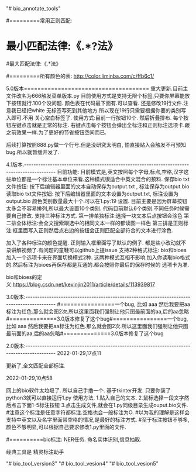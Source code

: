 "# bio_annotate_tools" 


#=========常用正则匹配:
# 最小匹配法律:《.*?法》
#最大匹配法律:《.*法》

#=========所有颜色的表:
http://color.liminba.com/c/ffb6c1/



5.0版本=====================================
重大更新.目前主文件改名为666触发菜单版本.py
目前使用方式是支持无限个标签,只要你屏幕能放下按钮就行.100个没问题. 颜色表在代码最下面有.可以查看.
还是修改19行文件.注意我已经把white 无标签写死到其他地方.所以现在19行只需要根据你要的类别写入即可.不用
关心空白标签了.
使用方式:目前一行按钮10个. 然后折叠排布.
        每个按钮左键点击就是正常的标注.
        右键点击每个按钮会弹出全标注和正则标注选项卡.跟之前效果一样.为了更好的节省按钮空间而已.

后续打算按照888.py做一个行号.但是没研究太明白, 怕直接贴入会触发不可预知bug.所以就暂缓开发了.








4.1版本.-------------------------------------------------------------------------------------------
目前功能:
目前模式是,英文按照每个字母,标点,空格,汉字这些单位都是一个标注基本单位来看.这种模式很适合中英文混合的预料.
保存bio txt文件按钮: 按下后编辑器里面的文本自动保存为output.txt  , 标注保存为output.bio
读取bio txt文件按钮: 按下后编辑器里面的文本设置为output.txt, 标注设置为output.bio
颜色类别数量最大十个.可以在1.py:19 设置. 目前主要是因为屏幕按钮太多会不容易排列,所以最大设置10个类别.
                                      代码目前默认6个类别.不同任务时候需要自己修改.
支持三种标注方式. 第一排单独标注:选择一块文本后点按钮会涂色
                第二排全体标注:会全文搜索跟选中的相同文本一样的都读图一样色
                第三排是正则标注:框里面写入正则然后点右边的按钮会正则匹配全部符合的文本进行涂色.

加入了各种标注的颜色提醒.
正则输入框里面写了默认的例子.
都是些小改动就不录讲解视频了.有问题的童鞋可以github上提issue
支持2种格式标注: bio和bioes 加入一个选项卡来在界面切换模式2种.
这两种模式互相不影响,加入你读取bio格式的.然后标注为bioes再保存都是互通的.都会按照你最后的保存时候的
    选项卡为准.


bio和bioes的定义:https://blog.csdn.net/kevinjin2011/article/details/113939817









3.0版本:-------------------------------------------------------------------------------------------
#================一个bug, 比如 aaa 然后我要把aa标注为红色.那么就会图2次.所以这里面我们强制让他只图最前面的aa,后的aa忽略#==============3.0版本修复了这个bug#================一个bug, 比如 aaa 然后我要把aa标注为红色.那么就会图2次.所以这里面我们强制让他只图最前面的aa,后的aa忽略#==============3.0版本修复了这个bug



2.0版本:-------------------------------------------------------------------------------------------
2022-01-29,17点11

更新了,全文匹配全部标注.

2022-01-29,10点58

网上的bio软件太垃圾了.
所以自己手撸一个.
基于tkinter开发. 只要你装了python3就可以直接运行1.py
使用方法.
1.贴入自己的文本.
2.鼠标选择一段文字然后点击下面1-5标注按钮
3.点击生成文件,就会在1.py同级目录生成ouput.bio文件.
#注意这个标注是任意字符都标注.空格也会一般标注为O.
#以为我的理解是这样会支持中英文以及名字里面带空格的情况,是最好的标注方式.
#至于标注按钮不够多,颜色不够明显,可以根据自己要求修改1.py里面的文件.




#==========bio标注: NER任务. 命名实体识别,信息抽取.


经典工具是 精灵标注助手



















"# bio_tool_version3" 
"# bio_tool_vesion4" 
"# bio_tool_vesion5" 
